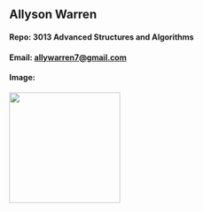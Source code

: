 ## Allyson Warren
#### Repo: 3013 Advanced Structures and Algorithms
#### Email: allywarren7@gmail.com
#### Image:
<img src="https://i.imgur.com/xoRvMvY.png" width="200" />

